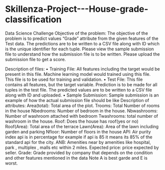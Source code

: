 # Skillenza-Project---House-grade-classification
Data Science Challenge
﻿Objective of the problem: The objective of the problem is to predict values “Grade” attribute from the given features of the Test data. The predictions are to be written to a CSV file along with ID which is the unique identifier for each tuple. Please view the sample submission file to understand how the submission file is to be written. Please upload the submission file to get a score.

Description of files:
• Training File: All features including the target would be present in this file. Machine learning model would trained using this file. This file is to be used for training and validation.
• Test File: This file contains all features, but the target variable. Prediction is to be made for all tuples in the test file. The predicted values are to be written to a CSV file along with ID and uploaded.
• Sample Submission: Sample submission is an example of how the actual submission file should be like
Description of attributes:
Area(total): Total area of the plot.
Trooms: Total Number of rooms in the house
Nbedrooms: Number of bedroom in the house.
Nbwashrooms: Number of washroom attached with bedroom
Twashrooms: total number of washroom in the house.
Roof: Does the house has roof(yes or no)
Roof(Area): Total area of the terrace
Lawn(Area): Area of the lawn including garden and parking
Nfloor: Number of floors in the house
API: Air purity index api is in percentage for example if api is 85 it means its 85% of the standard api for the city.
ANB: Amenities near by amenities like hospital, park , multiplex , malls etc within 2 miles.
Expected price: price expected by seller.
Grade: Grade provided by company that depends on the condition and other features mentioned in the data
Note A is best garde and E is worst.
